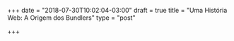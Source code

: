 +++
date = "2018-07-30T10:02:04-03:00"
draft = true
title = "Uma História Web: A Origem dos Bundlers"
type = "post"

+++
